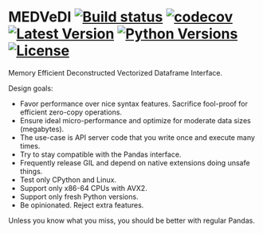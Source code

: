 # MEDVeDI [![Build status](https://github.com/athenianco/medvedi/actions/workflows/push.yml/badge.svg)](https://github.com/athenianco/medvedi/actions/workflows/push.yml) [![codecov](https://codecov.io/gh/athenianco/medvedi/branch/master/graph/badge.svg?token=rkTwlIlCaI)](https://codecov.io/gh/athenianco/medvedi) [![Latest Version](https://img.shields.io/pypi/v/medvedi.svg)](https://pypi.python.org/pypi/medvedi) [![Python Versions](https://img.shields.io/pypi/pyversions/medvedi.svg)](https://pypi.python.org/pypi/medvedi) [![License](https://img.shields.io/pypi/l/medvedi.svg)](https://github.com/athenianco/medvedi/blob/main/LICENSE)

Memory Efficient Deconstructed Vectorized Dataframe Interface.

Design goals:

- Favor performance over nice syntax features. Sacrifice fool-proof for efficient zero-copy operations.
- Ensure ideal micro-performance and optimize for moderate data sizes (megabytes).
- The use-case is API server code that you write once and execute many times.
- Try to stay compatible with the Pandas interface.
- Frequently release GIL and depend on native extensions doing unsafe things.
- Test only CPython and Linux.
- Support only x86-64 CPUs with AVX2.
- Support only fresh Python versions.
- Be opinionated. Reject extra features.

Unless you know what you miss, you should be better with regular Pandas.